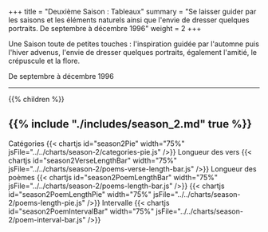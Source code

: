 +++
title = "Deuxième Saison : Tableaux"
summary = "Se laisser guider par les saisons et les éléments naturels ainsi que l'envie de dresser quelques portraits. De septembre à décembre 1996"
weight = 2
+++

Une Saison toute de petites touches : l'inspiration guidée par l'automne puis l'hiver advenus, l'envie de dresser quelques portraits, également l'amitié, le crépuscule et la flore.

De septembre à décembre 1996

---
{{% children  %}}

{{% include "./includes/season_2.md" true %}}
---
Catégories
{{< chartjs id="season2Pie" width="75%" jsFile="../../charts/season-2/categories-pie.js" />}}
Longueur des vers
{{< chartjs id="season2VerseLengthBar" width="75%" jsFile="../../charts/season-2/poems-verse-length-bar.js" />}}
Longueur des poèmes
{{< chartjs id="season2PoemLengthBar" width="75%" jsFile="../../charts/season-2/poems-length-bar.js" />}}
{{< chartjs id="season2PoemLengthPie" width="75%" jsFile="../../charts/season-2/poems-length-pie.js" />}}
Intervalle
{{< chartjs id="season2PoemIntervalBar" width="75%" jsFile="../../charts/season-2/poem-interval-bar.js" />}}
